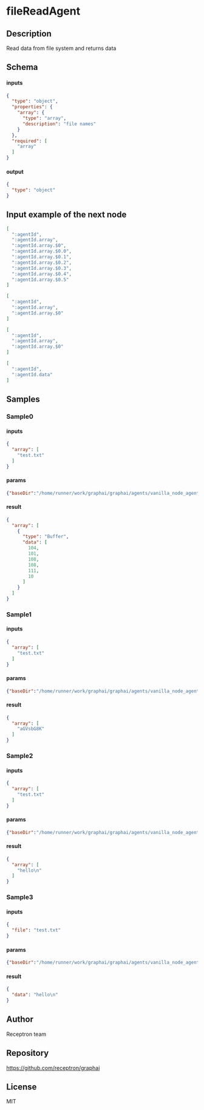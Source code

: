 # fileReadAgent

## Description

Read data from file system and returns data

## Schema

#### inputs

```json
{
  "type": "object",
  "properties": {
    "array": {
      "type": "array",
      "description": "file names"
    }
  },
  "required": [
    "array"
  ]
}
```

#### output

```json
{
  "type": "object"
}
```

## Input example of the next node

```json
[
  ":agentId",
  ":agentId.array",
  ":agentId.array.$0",
  ":agentId.array.$0.0",
  ":agentId.array.$0.1",
  ":agentId.array.$0.2",
  ":agentId.array.$0.3",
  ":agentId.array.$0.4",
  ":agentId.array.$0.5"
]
```

```json
[
  ":agentId",
  ":agentId.array",
  ":agentId.array.$0"
]
```

```json
[
  ":agentId",
  ":agentId.array",
  ":agentId.array.$0"
]
```

```json
[
  ":agentId",
  ":agentId.data"
]
```

## Samples

### Sample0

#### inputs

```json
{
  "array": [
    "test.txt"
  ]
}
```

#### params

```json
{"baseDir":"/home/runner/work/graphai/graphai/agents/vanilla_node_agents/lib/node_file_agents/../../tests/files/"}
```

#### result

```json
{
  "array": [
    {
      "type": "Buffer",
      "data": [
        104,
        101,
        108,
        108,
        111,
        10
      ]
    }
  ]
}
```
### Sample1

#### inputs

```json
{
  "array": [
    "test.txt"
  ]
}
```

#### params

```json
{"baseDir":"/home/runner/work/graphai/graphai/agents/vanilla_node_agents/lib/node_file_agents/../../tests/files/","outputType":"base64"}
```

#### result

```json
{
  "array": [
    "aGVsbG8K"
  ]
}
```
### Sample2

#### inputs

```json
{
  "array": [
    "test.txt"
  ]
}
```

#### params

```json
{"baseDir":"/home/runner/work/graphai/graphai/agents/vanilla_node_agents/lib/node_file_agents/../../tests/files/","outputType":"text"}
```

#### result

```json
{
  "array": [
    "hello\n"
  ]
}
```
### Sample3

#### inputs

```json
{
  "file": "test.txt"
}
```

#### params

```json
{"baseDir":"/home/runner/work/graphai/graphai/agents/vanilla_node_agents/lib/node_file_agents/../../tests/files/","outputType":"text"}
```

#### result

```json
{
  "data": "hello\n"
}
```

## Author

Receptron team

## Repository

https://github.com/receptron/graphai

## License

MIT
